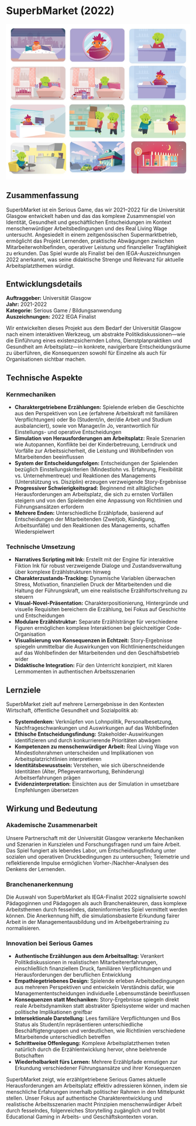 # SuperbMarket (2022)

![SuperbMarket-Screenshot](2022_superbmarket_main_screenshot.jpg)

## Zusammenfassung

SuperbMarket ist ein Serious Game, das wir 2021–2022 für die Universität Glasgow entwickelt haben und das das komplexe Zusammenspiel von Identität, Gesundheit und geschäftlichen Entscheidungen im Kontext menschenwürdiger Arbeitsbedingungen und des Real Living Wage untersucht. Angesiedelt in einem zeitgenössischen Supermarktbetrieb, ermöglicht das Projekt Lernenden, praktische Abwägungen zwischen Mitarbeiterwohlbefinden, operativer Leistung und finanzieller Tragfähigkeit zu erkunden. Das Spiel wurde als Finalist bei den IEGA-Auszeichnungen 2022 anerkannt, was seine didaktische Strenge und Relevanz für aktuelle Arbeitsplatzthemen würdigt.

## Entwicklungsdetails

  
**Auftraggeber:** Universität Glasgow  
**Jahr:** 2021-2022  
**Kategorie:** Serious Game / Bildungsanwendung  
**Auszeichnungen:** 2022 IEGA Finalist

Wir entwickelten dieses Projekt aus dem Bedarf der Universität Glasgow nach einem interaktiven Werkzeug, um abstrakte Politikdiskussionen—wie die Einführung eines existenzsichernden Lohns, Dienstplanpraktiken und Gesundheit am Arbeitsplatz—in konkrete, navigierbare Entscheidungsräume zu überführen, die Konsequenzen sowohl für Einzelne als auch für Organisationen sichtbar machen.

## Technische Aspekte

### Kernmechaniken
- **Charaktergetriebene Erzählungen:** Spielende erleben die Geschichte aus den Perspektiven von Lee (erfahrene Arbeitskraft mit familiären Verpflichtungen) oder Bo (Student/in, der/die Arbeit und Studium ausbalanciert), sowie von Manager/in Jo, verantwortlich für Einstellungs- und operative Entscheidungen
- **Simulation von Herausforderungen am Arbeitsplatz:** Reale Szenarien wie Autopannen, Konflikte bei der Kinderbetreuung, Lerndruck und Vorfälle zur Arbeitssicherheit, die Leistung und Wohlbefinden von Mitarbeitenden beeinflussen
- **System der Entscheidungsfolgen:** Entscheidungen der Spielenden bezüglich Einstellungskriterien (Mindestlohn vs. Erfahrung, Flexibilität vs. Unternehmentreue) und Reaktionen des Managements (Unterstützung vs. Disziplin) erzeugen verzweigende Story-Ergebnisse
- **Progressiver Schwierigkeitsgrad:** Beginnend mit alltäglichen Herausforderungen am Arbeitsplatz, die sich zu ernsten Vorfällen steigern und von den Spielenden eine Anpassung von Richtlinien und Führungsansätzen erfordern
- **Mehrere Enden:** Unterschiedliche Erzählpfade, basierend auf Entscheidungen der Mitarbeitenden (Zweitjob, Kündigung, Arbeitsunfälle) und den Reaktionen des Managements, schaffen Wiederspielwert

### Technische Umsetzung
- **Narratives Scripting mit Ink:** Erstellt mit der Engine für interaktive Fiktion Ink für robust verzweigende Dialoge und Zustandsverwaltung über komplexe Erzählstrukturen hinweg
- **Charakterzustands-Tracking:** Dynamische Variablen überwachen Stress, Motivation, finanziellen Druck der Mitarbeitenden und die Haltung der Führungskraft, um eine realistische Erzählfortschreitung zu steuern
- **Visual-Novel-Präsentation:** Charakterpositionierung, Hintergründe und visuelle Requisiten bereichern die Erzählung, bei Fokus auf Geschichte und Entscheidungen
- **Modulare Erzählstruktur:** Separate Erzählstränge für verschiedene Figuren ermöglichen komplexe Interaktionen bei gleichzeitiger Code-Organisation
- **Visualisierung von Konsequenzen in Echtzeit:** Story-Ergebnisse spiegeln unmittelbar die Auswirkungen von Richtlinienentscheidungen auf das Wohlbefinden der Mitarbeitenden und den Geschäftsbetrieb wider
- **Didaktische Integration:** Für den Unterricht konzipiert, mit klaren Lernmomenten in authentischen Arbeitsszenarien

## Lernziele

SuperbMarket zielt auf mehrere Lernergebnisse in den Kontexten Wirtschaft, öffentliche Gesundheit und Sozialpolitik ab:

- **Systemdenken:** Verknüpfen von Lohnpolitik, Personalbesetzung, Nachfrageschwankungen und Auswirkungen auf das Wohlbefinden
- **Ethische Entscheidungsfindung:** Stakeholder-Auswirkungen identifizieren und durch konkurrierende Prioritäten abwägen
- **Kompetenzen zu menschenwürdiger Arbeit:** Real Living Wage von Mindestlohnrahmen unterscheiden und Implikationen von Arbeitsplatzrichtlinien interpretieren
- **Identitätsbewusstsein:** Verstehen, wie sich überschneidende Identitäten (Alter, Pflegeverantwortung, Behinderung) Arbeitserfahrungen prägen
- **Evidenzinterpretation:** Einsichten aus der Simulation in umsetzbare Empfehlungen übersetzen

## Wirkung und Bedeutung

### Akademische Zusammenarbeit
Unsere Partnerschaft mit der Universität Glasgow verankerte Mechaniken und Szenarien in Kurszielen und Forschungsfragen rund um faire Arbeit. Das Spiel fungiert als lebendes Labor, um Entscheidungsfindung unter sozialen und operativen Druckbedingungen zu untersuchen; Telemetrie und reflektierende Impulse ermöglichen Vorher-/Nachher-Analysen des Denkens der Lernenden.

### Branchenanerkennung
Die Auswahl von SuperbMarket als IEGA-Finalist 2022 signalisierte sowohl Pädagoginnen und Pädagogen als auch Branchenakteuren, dass komplexe Arbeitsthemen durch fesselndes, dateninformiertes Spiel vermittelt werden können. Die Anerkennung hilft, die simulationsbasierte Erkundung fairer Arbeit in der Managementausbildung und im Arbeitgebertraining zu normalisieren.

### Innovation bei Serious Games
- **Authentische Erzählungen aus dem Arbeitsalltag:** Verankert Politikdiskussionen in realistischen Mitarbeitererfahrungen, einschließlich finanziellem Druck, familiären Verpflichtungen und Herausforderungen der beruflichen Entwicklung
- **Empathiegetriebenes Design:** Spielende erleben Arbeitsbedingungen aus mehreren Perspektiven und entwickeln Verständnis dafür, wie Managemententscheidungen individuelle Lebensumstände beeinflussen
- **Konsequenzen statt Mechaniken:** Story-Ergebnisse spiegeln direkt reale Arbeitsdynamiken statt abstrakter Spielsysteme wider und machen politische Implikationen greifbar
- **Intersektionale Darstellung:** Lees familiäre Verpflichtungen und Bos Status als Student/in repräsentieren unterschiedliche Beschäftigtengruppen und verdeutlichen, wie Richtlinien verschiedene Mitarbeitende unterschiedlich betreffen
- **Schrittweise Offenlegung:** Komplexe Arbeitsplatzthemen treten natürlich durch die Erzählentwicklung hervor, ohne belehrende Botschaften
- **Wiederholbarkeit fürs Lernen:** Mehrere Erzählpfade ermutigen zur Erkundung verschiedener Führungsansätze und ihrer Konsequenzen

SuperbMarket zeigt, wie erzählgetriebene Serious Games aktuelle Herausforderungen am Arbeitsplatz effektiv adressieren können, indem sie menschliche Erfahrungen innerhalb politischer Rahmen in den Mittelpunkt stellen. Unser Fokus auf authentische Charakterentwicklung und realistische Arbeitsszenarien macht Prinzipien menschenwürdiger Arbeit durch fesselndes, folgenreiches Storytelling zugänglich und treibt Educational Gaming in Arbeits- und Geschäftskontexten voran.